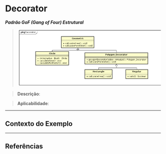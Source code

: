 # Decorator

**_Padrão GoF (Gang of Four) Estrutural_**

> ![Padrão Decorator](https://github.com/tainarareis/DesignPatterns/blob/master/decorator/docs/decorator_example.png)

> **Descrição**: <TODO>

> **Aplicabilidade**: <TODO>

---

## Contexto do Exemplo

> <TODO>

---

## Referências

> <TODO>
